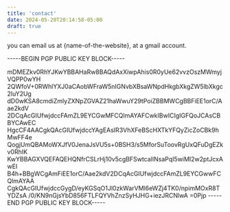 ```yaml
---
title: 'contact'
date: 2024-05-20T20:14:58-05:00
draft: true
---
```


you can email us at {name-of-the-website}, at a gmail account.

-----BEGIN PGP PUBLIC KEY BLOCK-----

mDMEZkv0RhYJKwYBBAHaRw8BAQdAxXiwpAhis0R0yUe62vvzOszMWmyjVQPP0wYH
2QWfoV+0RWhlYXJ0aCAobWFraW5nIGNvbXBsaWNpdHkgbXkgZW5lbXkgc2luY2Ug
dD0wKSA8cmdiZmlyZXNpZGVAZ21haWwuY29tPoiZBBMWCgBBFiEE1orC/Aae2kdV
2DCqAcGIUfwjdccFAmZL9EYCGwMFCQlmAYAFCwkIBwICIgIGFQoJCAsCBBYCAwEC
HgcCF4AACgkQAcGIUfwjdccYAgEAsIR3VhXFeBScHXTkYFQyZicZoCBk9hMwFF4e
QogjUmQBAMoWXJfV0JenaJsVU5s+0BSH3/s5MforSuToovRgUxQFuDgEZkv0RhIK
KwYBBAGXVQEFAQEHQNfrCSLrHj10v5cgBFSwtcalINsaPqI5wiMI2w2ptJcxAwEI
B4h+BBgWCgAmFiEE1orC/Aae2kdV2DCqAcGIUfwjdccFAmZL9EYCGwwFCQlmAYAA
CgkQAcGIUfwjdccGygD/eyKGSqO1Jl0zkWarVMl6eWZj4TK0/npimMOxR8TYDZsA
/0/KN9nGjsYbD856FTLFQYVhZnzSyHJHG+iezJRCNlwA
=0Pjp
-----END PGP PUBLIC KEY BLOCK-----
